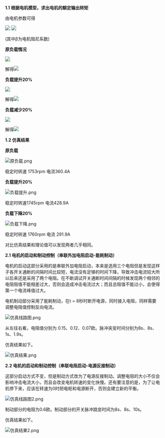
**1.1 根据电机模型，求出电机的额定输出转矩**

由电机参数可得

<img src="http://chart.googleapis.com/chart?cht=tx&chl= $$    U = I_aR_a + K\omega$$" style="border:none;">

<img src="http://chart.googleapis.com/chart?cht=tx&chl= $$    T_m-T_l = \beta\omega$$" style="border:none;">

(其中β为电机阻尼系数)

**原负载情况**

<img src="http://chart.googleapis.com/chart?cht=tx&chl= $$    T_l = 420N \cdot \,M$$" style="border:none;">
    
解得<img src="http://chart.googleapis.com/chart?cht=tx&chl= $$    \omega = 183.52rad/s　n = 1752.6rpm  I_a = 360.385A   T_m = 441.47NM$$" style="border:none;">
  
**负载提升20%**

<img src="http://chart.googleapis.com/chart?cht=tx&chl= $$    T_l = 504N \cdot \,M$$" style="border:none;">

解得<img src="http://chart.googleapis.com/chart?cht=tx&chl= $$    \omega = 182.71.52rad/s  n = 1744.9rpm  I_a = 428.88A$$" style="border:none;">
   
**负载减少20%**

<img src="http://chart.googleapis.com/chart?cht=tx&chl= $$    T_l = 336N \cdot \,M$$" style="border:none;">

解得<img src="http://chart.googleapis.com/chart?cht=tx&chl= $$    \omega = 184.32rad/s  n = 1760.3rpm  I_a = 291.89A$$" style="border:none;">
   
**1.2 仿真结果**

**原负载**

![原负载.png](https://i.loli.net/2019/03/10/5c84f22e54e48.png)
    
稳定时转速 1753rpm 电流360.4A
    
**负载提升20%**

![负载提升.png](https://i.loli.net/2019/03/10/5c84f2ed8af84.png)
    
稳定时转速1745rpm 电流428.9A
    
**负载下降20%**

![负载下降.png](https://i.loli.net/2019/03/10/5c84f3825852b.png)
    
稳定时转速 1760rpm 电流 291.9A
    
对比仿真结果和理论值可以发现两者几乎相同。

**2.1 电机的启动和制动控制（串联外加电阻启动-能耗制动）**

电机的启动这部分采用的是串联外加电阻启动，本来是选用三个电阻但是发现这样子各开关通断的间隔时间比较短，电流没有足够的时间下降，导致冲击电流较大所以后来还是采用了两个电阻。在不断调试开关通断时间间隔的时候发现两个相邻的电阻阻值不能相差过大，否则会造成冲击电流过大；而且总阻值不能过小，会使得第一个电流峰值过大。

电机制动部分采用了能耗制动，在t = 8秒时断开电源，同时接入电阻，同样需要调整电阻值控制反向电流。
    
![仿真线路图.png](https://i.loli.net/2019/03/10/5c84f96f07e04.png)
    
从左往右看，电阻值分别为 0.15、0.12、0.07欧。脉冲突变时间分别为8s、8s、1s、1.9s。
    
仿真结果如下。
    
![仿真结果.png](https://i.loli.net/2019/03/10/5c84fb0a81946.png)
    
**2.2 电机的启动和制动控制（串联电阻启动-电源反接制动）**

这部分启动方式不变，但是制动方式改为了电源反接制动。调整电阻的大小不仅会影响冲击电流大小，而且会改变电机转速的变化快慢。还有要注意的是，为了让电机停下来，应该在转速为0时把电枢和电源断开，否则会建立新的平衡。

![仿真线路图2.png](https://i.loli.net/2019/03/10/5c84fedd4d98d.png)
    
制动部分的电阻为0.6欧。制动部分的开关脉冲跳变时间为8s、8s、10s。
    
仿真结果如下。
    
![仿真结果2.png](https://i.loli.net/2019/03/10/5c84ff436bcc5.png)
